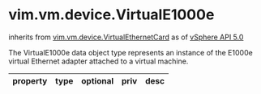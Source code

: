 vim.vm.device.VirtualE1000e
===========================
inherits from [vim.vm.device.VirtualEthernetCard](docs/vim.vm.device.VirtualEthernetCard.md)
as of [vSphere API 5.0](vim.version.md#vim.version.version7)


The VirtualE1000e data object type represents an instance   of the E1000e virtual Ethernet adapter attached to a virtual machine.

| property | type | optional | priv | desc |
|:---------|:-----|:---------|:-----|:-----|


